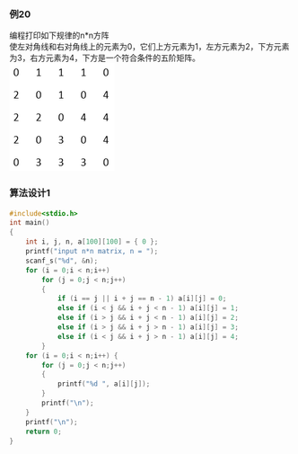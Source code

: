 ### 例20
编程打印如下规律的n*n方阵  
使左对角线和右对角线上的元素为0，它们上方元素为1，左方元素为2，下方元素为3，右方元素为4，下方是一个符合条件的五阶矩阵。  
![](https://raw.githubusercontent.com/locusd/algorithm-c/master/images/example/3_20_matrix.PNG)

### 算法设计1
```c
#include<stdio.h>
int main()
{
    int i, j, n, a[100][100] = { 0 };
    printf("input n*n matrix, n = ");
    scanf_s("%d", &n);
    for (i = 0;i < n;i++)
        for (j = 0;j < n;j++)
        {
            if (i == j || i + j == n - 1) a[i][j] = 0;
            else if (i < j && i + j < n - 1) a[i][j] = 1;
            else if (i > j && i + j < n - 1) a[i][j] = 2;
            else if (i > j && i + j > n - 1) a[i][j] = 3;
            else if (i < j && i + j > n - 1) a[i][j] = 4;
        }
    for (i = 0;i < n;i++) {
        for (j = 0;j < n;j++)
        {
            printf("%d ", a[i][j]);
        }
        printf("\n");
    }
    printf("\n");
    return 0;
}
```